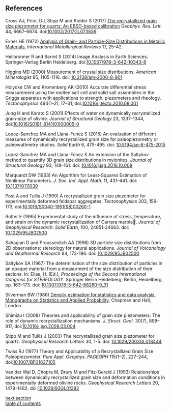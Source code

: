 References
-------------

Cross AJ, Prior, DJ, Stipp M and Kidder S (2017) [The recrystallized grain size piezometer for quartz: An EBSD-based calibration]() *Geophys. Res. Lett.* 44, 6667–6674. doi:[10.1002/2017GL073836](https://www.doi.org/10.1002/2017GL073836)

Exner HE (1972) [Analysis of Grain- and Particle-Size Distributions in Metallic Materials.](http://www.maneyonline.com/doi/citedby/10.1179/imtlr.1972.17.1.25) *International Metallurgical Reviews* 17, 25-42.

Heilbronner R and Barret S (2014) Image Analysis in Earth Sciences. Springer-Verlag Berlin Heidelberg. doi:[10.1007/978-3-642-10343-8](https://www.doi.org/10.1007/978-3-642-10343-8)

Higgins MD (2000) Measurement of crystal size distributions. *American Mineralogist* 85, 1105-1116. doi: [10.2138/am-2000-8-901](https://www.doi.org/10.2138/am-2000-8-901)

Holyoke CW and Kronenberg AK (2010) Accurate differential stress measurement using the molten salt cell and solid salt assemblies in the Griggs apparatus with applications to strength, piezometers and rheology. *Tectonophysics* 494(1–2), 17–31, doi:[10.1016/j.tecto.2010.08.001](https://www.doi.org/10.1016/j.tecto.2010.08.001)

Jung H and Karato S (2001) Effects of water on dynamically recrystallized grain-size of olivine. *Journal of Structural Geology* 23, 1337-1344, doi:[10.1016/S0191-8141(01)00005-0](https://www.doi.org/10.1016/S0191-8141(01)00005-0)

Lopez-Sanchez MA and Llana-Funez S (2015) An evaluation of different measures of dynamically recrystallized grain size for paleopiezometry or paleowattmetry studies. *Solid Earth* 6, 475-495. doi: [10.5194/se-6-475-2015](https://www.doi.org/10.5194/se-6-475-2015)

Lopez-Sanchez MA and Llana-Fúnez S An extension of the Saltykov method to quantify 3D grain size distributions in mylonites. *Journal of Structural Geology* 93, 149-161. doi: [10.1016/j.jsg.2016.10.008](https://www.doi.org/10.1016/j.jsg.2016.10.008)

Marquardt DW (1963) An Algorithm for Least-Squares Estimation of Nonlinear Parameters. *J. Soc. Ind. Appl. Math.* 11, 431–441. doi: [10.1137/0111030](https://www.doi.org/10.1137/0111030)

Post A and Tullis J (1999) A recrystallized grain size piezometer for experimentally deformed feldspar aggregates. *Tectonophysics* 303, 159-173, doi:[10.1016/S0040-1951(98)00260-1](https://www.doi.org/10.1016/S0040-1951(98)00260-1)

Rutter E (1995) Experimental study of the influence of stress, temperature, and strain on the dynamic recrystallization of Carrara marble. *Journal of Geophysical Research: Solid Earth*, 100, 24651-24663. doi: [10.1029/95JB02500](https://www.doi.org/10.1029/95JB02500)

Sahagian D and Proussevitch AA (1998) 3D particle size distributions from 2D observations: stereology for natural applications. *Journal of Volcanology and Geothermal Research* 84, 173-196. doi: [10.1029/95JB02500](https://www.doi.org/10.1029/95JB02500)

Saltykov SA (1967) The determination of the size distribution of particles in an opaque material from a measurment of the size distribution of their secions. In: Elias, H. (Ed.), *Proceedings of the Second International Congress for STEREOLOGY*. Springer Berlin Heidelberg, Berlin, Heidelberg, pp. 163–173. doi: [10.1007/978-3-642-88260-9_31](https://www.doi.org/10.1007/978-3-642-88260-9_31)

Silverman BW (1986) [Density estimation for statistics and data analysis. Monographs on Statistics and Applied Probability](http://ned.ipac.caltech.edu/level5/March02/Silverman/Silver_contents.html), Chapman and Hall, London.

Shimizu I (2008) Theories and applicability of grain size piezometers: The role of dynamic recrystallization mechanisms. *J. Struct. Geol.* 30(7), 899–917, doi:[10.1016/j.jsg.2008.03.004](https://www.doi.org/10.1016/j.jsg.2008.03.004)

Stipp M and Tullis J (2003) The recrystallized grain size piezometer for quartz. *Geophysical Research Letters* 30, 1-5. doi: [10.1029/2003GL018444](https://www.doi.org/10.1029/2003GL018444)

Twiss RJ (1977) Theory and Applicability of a Recrystallized Grain Size Paleopiezometer. *Pure Appl. Geophys. PAGEOPH* 115(1–2), 227–244, doi:[10.1007/BF01637105](https://www.doi.org/10.1007/BF01637105)

Van der Wal D, Chopra M, Drury M and Fitz-Gerald J (1993) Relationships between dynamically recrystallized grain size and deformation conditions in experimentally deformed olivine rocks. *Geophysical Research Letters* 20, 1479-1482, doi:[10.1029/93GL01382](https://www.doi.org/10.1029/93GL01382)

[next section](https://github.com/marcoalopez/GrainSizeTools/blob/master/DOCS/FAQ.md)  
[table of contents](https://github.com/marcoalopez/GrainSizeTools/blob/master/DOCS/tableOfContents.md)
